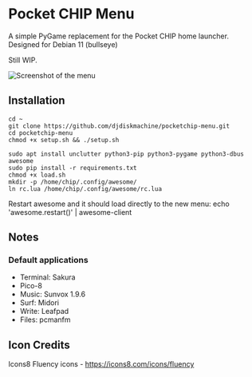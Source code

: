 # Pocket CHIP Menu

A simple PyGame replacement for the Pocket CHIP home launcher. Designed for Debian 11 (bullseye)

Still WIP.

![Screenshot of the menu](https://user-images.githubusercontent.com/50949/139332901-b71a6006-9e25-4ce8-b614-13c5f2cdc231.png)

## Installation

```
cd ~
git clone https://github.com/djdiskmachine/pocketchip-menu.git
cd pocketchip-menu
chmod +x setup.sh && ./setup.sh

sudo apt install unclutter python3-pip python3-pygame python3-dbus awesome
sudo pip install -r requirements.txt
chmod +x load.sh
mkdir -p /home/chip/.config/awesome/
ln rc.lua /home/chip/.config/awesome/rc.lua
```

Restart awesome and it should load directly to the new menu:
echo 'awesome.restart()' | awesome-client

## Notes

### Default applications

- Terminal: Sakura
- Pico-8
- Music: Sunvox 1.9.6
- Surf: Midori
- Write: Leafpad
- Files: pcmanfm

## Icon Credits

Icons8 Fluency icons - https://icons8.com/icons/fluency
